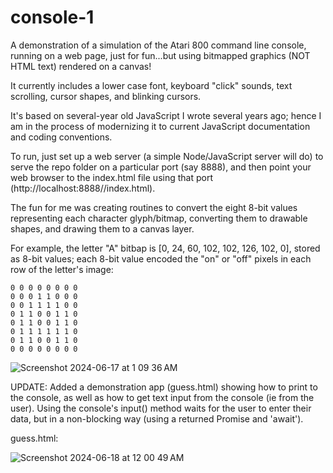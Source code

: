 # console-1

A demonstration of a simulation of the Atari 800 command line console, running on a web page, just for fun...but using bitmapped graphics (NOT HTML text) rendered on a canvas!

It currently includes a lower case font, keyboard "click" sounds, text scrolling, cursor shapes, and blinking cursors.

It's based on several-year old JavaScript I wrote several years ago; hence I am in the process of modernizing it to current JavaScript documentation and coding conventions.

To run, just set up a web server (a simple Node/JavaScript server will do) to serve the repo folder on a particular port (say 8888), and then point your web browser to the index.html file using that port (http://localhost:8888//index.html).

The fun for me was creating routines to convert the eight 8-bit values representing each character glyph/bitmap, converting them to drawable shapes, and drawing them to a canvas layer.

For example, the letter "A" bitbap is [0, 24, 60, 102, 102, 126, 102, 0], stored as 8-bit values; each 8-bit value encoded the "on" or "off" pixels in each row of the letter's image:

```
0 0 0 0 0 0 0 0
0 0 0 1 1 0 0 0
0 0 1 1 1 1 0 0
0 1 1 0 0 1 1 0
0 1 1 0 0 1 1 0
0 1 1 1 1 1 1 0
0 1 1 0 0 1 1 0
0 0 0 0 0 0 0 0 
```

![Screenshot 2024-06-17 at 1 09 36 AM](https://github.com/rgmarquez/console-1/assets/943586/8f04293e-8e3c-48df-be06-72aeb65cd8ce)


UPDATE: Added a demonstration app (guess.html) showing how to print to the console, as well as how to get text input from the console (ie from the user).  Using the console's input() method waits for the user to enter their data, but in a non-blocking way (using a returned Promise and 'await').

guess.html:

![Screenshot 2024-06-18 at 12 00 49 AM](https://github.com/rgmarquez/console-1/assets/943586/ce896a2a-e99a-4398-a7a7-796177edfa58)
